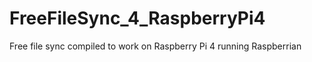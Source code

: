# FreeFileSync_4_RaspberryPi4
Free file sync compiled to work on Raspberry Pi 4 running Raspberrian
